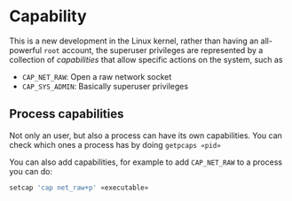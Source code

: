 # Capability
This is a new development in the Linux kernel, rather than having an all-powerful `root` account, the superuser privileges are represented by a collection of *capabilities* that allow specific actions on the system, such as

* `CAP_NET_RAW`: Open a raw network socket
* `CAP_SYS_ADMIN`: Basically superuser privileges

## Process capabilities
Not only an user, but also a process can have its own capabilities. You can check which ones a process has by doing `getpcaps «pid»`

You can also add capabilities, for example to add `CAP_NET_RAW` to a process you can do:

```bash
setcap 'cap net_raw+p' «executable»
```
